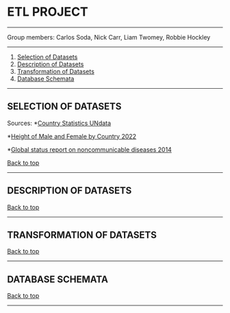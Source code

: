 # ETL PROJECT

---

Group members: Carlos Soda, Nick Carr, Liam Twomey, Robbie Hockley

---
1. [Selection of Datasets](#selection-of-datasets)
2. [Description of Datasets](#description-of-datasets)
3. [Transformation of Datasets](#transformation-of-datasets)
4. [Database Schemata](#database-schemata)

---
## SELECTION OF DATASETS

Sources: 
*[Country Statistics UNdata](https://www.kaggle.com/datasets/sudalairajkumar/undata-country-profiles)

*[Height of Male and Female by Country 2022](https://www.kaggle.com/datasets/majyhain/height-of-male-and-female-by-country-2022)

*[Global status report on noncommunicable diseases 2014](https://www.who.int/publications/i/item/9789241564854)

[Back to top](#etl-project)

---
## DESCRIPTION OF DATASETS

[Back to top](#etl-project)

---
## TRANSFORMATION OF DATASETS

[Back to top](#etl-project)

---
## DATABASE SCHEMATA

[Back to top](#etl-project)

---
